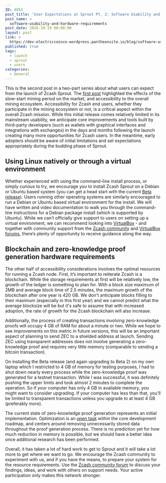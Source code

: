 ```yaml
---
ID: 4953
post_title: 'User Expectations at Sprout Pt. 2: Software Usability and Hardware Requirements'
post_name: >
  software-usability-and-hardware-requirements
post_date: 2016-10-19 00:00:00
layout: post
link: >
  https://dev-electriccoinco-wordpress.pantheonsite.io/blog/software-usability-and-hardware-requirements/
published: true
tags:
  - launch
  - sprout
  - users
categories:
  - General
---
```

<p>This is the second post in a two-part series about what users can expect from the launch of Zcash Sprout. The <a class="reference external" href="/blog/slow-start-and-mining-ecosystem/">first post</a> highlighted the effects of the slow-start mining period on the market, and accessibility to the overall mining ecosystem. Accessibility for Zcash end users, whether they participate in the mining ecosystem or not, is a critical aspect within the overall Zcash mission. While this initial release comes relatively limited in its mainstream usability, we anticipate core improvements and tools built by third-party developers (such as wallets with graphical interfaces and integrations with exchanges) in the days and months following the launch creating many more opportunities for Zcash users. In the meantime, early adopters should be aware of initial limitations and set expectations appropriately during the budding phase of Sprout.</p>
<div class="section" id="using-linux-natively-or-through-a-virtual-environment">
<h2>Using Linux natively or through a virtual environment</h2>
<p>Whether experienced with using the command-line install process, or simply curious to try, we encourage you to install Zcash Sprout on a Debian or Ubuntu based system (you can get a head start with the current <a class="reference external" href="https://github.com/zcash/zcash/wiki/Beta-Guide">Beta release</a>). Users running other operating systems are similarly encouraged to run a Debian or Ubuntu based virtual environment for the install. We will have written and video documentation to walk you through the command-line instructions for a Debian package install (which is supported by Ubuntu). While we can’t officially give support to users on setting up a virtual environment, we can recommend looking into <a class="reference external" href="https://www.virtualbox.org/">VirtualBox</a> - and together with community support from the <a class="reference external" href="https://forum.z.cash/">Zcash community</a> and <a class="reference external" href="https://forums.virtualbox.org/">VirtualBox forums</a>, there’s plenty of opportunity to receive guidance along the way.</p>
</div>
<div class="section" id="blockchain-and-zero-knowledge-proof-generation-hardware-requirements">
<h2>Blockchain and zero-knowledge proof generation hardware requirements</h2>
<p>The other half of accessibility considerations involves the optimal resources for running a Zcash node. First, it’s important to reiterate Zcash is a blockchain. While the storage requirements at first will be relatively low, the growth of the ledger is something to plan for. With a block size maximum of 2MB and average block time of 2.5 minutes, the maximum growth of the blockchain after one year is 420 GB. We don't anticipate blocks filling to their maximum (especially in this first year) and we cannot predict what the average blocksize will be but it's safe to assume that with increased adoption, the rate of growth for the Zcash blockchain will also increase.</p>
<p>Additionally, the process of creating transactions involving zero-knowledge proofs will occupy 4 GB of RAM for about a minute or two. While we hope to see improvements on this metric in future versions, this will be an important aspect of planning to send ZEC to a shielded address at launch. Sending ZEC using transparent addresses does not involve generating a zero-knowledge proof and requires very little memory (comparable to sending a bitcoin transaction).</p>
<p>On installing the Beta release (and again upgrading to Beta 2) on my own laptop which I restricted to 4 GB of memory for testing purposes, I had to shut down nearly every process while the zero-knowledge proof was generated for a testnet transaction. While I was successful, it was definitely pushing the upper limits and took almost 2 minutes to complete the operation. So if your computer has only 4 GB in available memory, you might want to consider upgrading. If your computer has less than that, you’ll be limited to transparent transactions unless you upgrade to at least 4 GB (preferably more).</p>
<p>The current state of zero-knowledge proof generation represents an initial implementation. Optimization is an <a class="reference external" href="https://github.com/zcash/zcash/issues/750">open task</a> within the core development roadmap, and centers around removing unnecessarily stored data throughout the proof generation process. There is no prediction yet for how much reduction in memory is possible, but we should have a better idea once additional research has been performed.</p>
<p>Overall, it has taken a lot of hard work to get to Sprout and it will take a lot more to get where we want to go. We encourage the Zcash community to experiment with us, and if you have the means, to prepare your system for the resource requirements. Use the <a class="reference external" href="https://forum.z.cash/">Zcash community forum</a> to discuss your findings, ideas, and work with others on support needs. Your active participation only makes this network stronger.</p>
</div>
